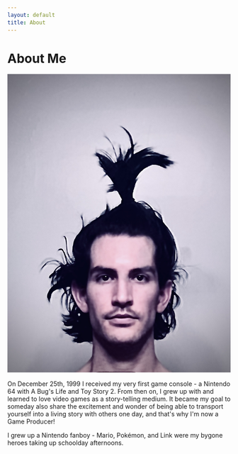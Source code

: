 ```yaml
---
layout: default
title: About
---
```


# About Me

![If I ever made an album cover](/assets/img/album.jpg)

On December 25th, 1999 I received my very first game console - a Nintendo 64 with A Bug's Life and Toy Story 2. From then on, I grew up with and learned to love video games as a story-telling medium. It became my goal to someday also share the excitement and wonder of being able to transport yourself into a living story with others one day, and that's why I'm now a Game Producer!

I grew up a Nintendo fanboy - Mario, Pokémon, and Link were my bygone heroes taking up schoolday afternoons.